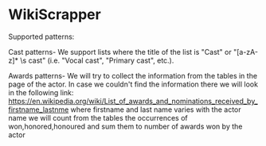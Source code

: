 # WikiScrapper

Supported patterns:

Cast patterns-
We support lists where the title of the list is "Cast" or "[a-zA-z]* \s cast" (i.e. "Vocal cast", "Primary cast", etc.).

Awards patterns-
We will try to collect the information from the tables in the page of the actor.
In case we couldn't find the information there we will look in the following link:
https://en.wikipedia.org/wiki/List_of_awards_and_nominations_received_by_firstname_lastnme where firstname and last name varies with the actor name
we will count from the tables the occurrences of won,honored,honoured and sum them to number of awards won by the actor



